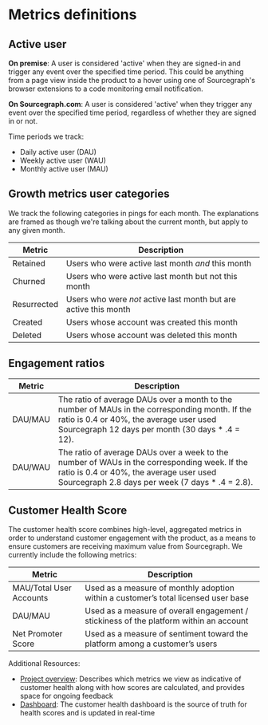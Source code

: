 # Metrics definitions

## Active user

**On premise**: A user is considered 'active' when they are signed-in and trigger any event over the specified time period. This could be anything from a page view inside the product to a hover using one of Sourcegraph's browser extensions to a code monitoring email notification.

**On Sourcegraph.com**: A user is considered 'active' when they trigger any event over the specified time period, regardless of whether they are signed in or not.

Time periods we track:

- Daily active user (DAU)
- Weekly active user (WAU)
- Monthly active user (MAU)

## Growth metrics user categories

We track the following categories in pings for each month. The explanations are framed as though we're talking about the current month, but apply to any given month.

| Metric      | Description                                                      |
|-------------|------------------------------------------------------------------|
| Retained    | Users who were active last month *and* this month                |
| Churned     | Users who were active last month but not this month              |
| Resurrected | Users who were *not* active last month but are active this month |
| Created     | Users whose account was created this month                       |
| Deleted     | Users whose account was deleted this month                       |

## Engagement ratios

| Metric  | Description                                                                                                                                                                                   |
|---------|-----------------------------------------------------------------------------------------------------------------------------------------------------------------------------------------------|
| DAU/MAU | The ratio of average DAUs over a month to the number of MAUs in the corresponding month. If the ratio is 0.4 or 40%, the average user used Sourcegraph 12 days per month (30 days * .4 = 12). |
| DAU/WAU | The ratio of average DAUs over a week to the number of WAUs in the corresponding week. If the ratio is 0.4 or 40%, the average user used Sourcegraph 2.8 days per week (7 days * .4 = 2.8).   |

## Customer Health Score
The customer health score combines high-level, aggregated metrics in order to understand customer engagement with the product, as a means to ensure customers are receiving maximum value from Sourcegraph. We currently include the following metrics:

| Metric      | Description                                                      |
|-------------|------------------------------------------------------------------|
| MAU/Total User Accounts | Used as a measure of monthly adoption within a customer’s total licensed user base|
| DAU/MAU | Used as a measure of overall engagement / stickiness of the platform within an account|
| Net Promoter Score| Used as a measure of sentiment toward the platform among a customer’s users|

Additional Resources:
- [Project overview](https://docs.google.com/spreadsheets/d/1D2CJoVdkbXsBwVjgNDziGXBanWBfVhoVs6_kDBRStfA/edit#gid=1229546656): Describes which metrics we view as indicative of customer health along with how scores are calculated, and provides space for ongoing feedback
- [Dashboard](https://sourcegraph.looker.com/dashboards-next/179?Customer%20Engineer=&Account%20Executive=&Unique%20Server%20ID=&Region=): The customer health dashboard is the source of truth for health scores and is updated in real-time
